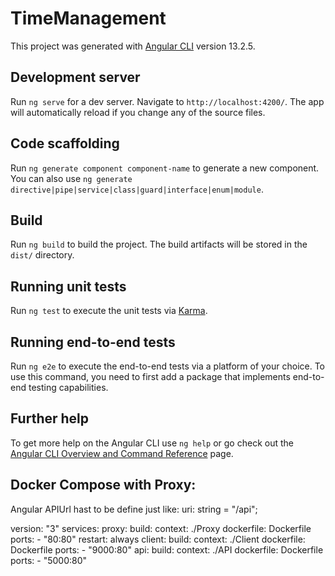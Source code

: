 # TimeManagement

This project was generated with [Angular CLI](https://github.com/angular/angular-cli) version 13.2.5.

## Development server

Run `ng serve` for a dev server. Navigate to `http://localhost:4200/`. The app will automatically reload if you change any of the source files.

## Code scaffolding

Run `ng generate component component-name` to generate a new component. You can also use `ng generate directive|pipe|service|class|guard|interface|enum|module`.

## Build

Run `ng build` to build the project. The build artifacts will be stored in the `dist/` directory.

## Running unit tests

Run `ng test` to execute the unit tests via [Karma](https://karma-runner.github.io).

## Running end-to-end tests

Run `ng e2e` to execute the end-to-end tests via a platform of your choice. To use this command, you need to first add a package that implements end-to-end testing capabilities.

## Further help

To get more help on the Angular CLI use `ng help` or go check out the [Angular CLI Overview and Command Reference](https://angular.io/cli) page.

## Docker Compose with Proxy:

Angular APIUrl hast to be define just like:  uri: string = "/api";


version: "3"
services: 
    proxy:
        build: 
            context: ./Proxy
            dockerfile: Dockerfile
        ports: 
            - "80:80"
        restart: always
    client:
        build:
            context: ./Client
            dockerfile: Dockerfile
        ports: 
            - "9000:80"
    api:
        build: 
            context: ./API
            dockerfile: Dockerfile
        ports: 
            - "5000:80"